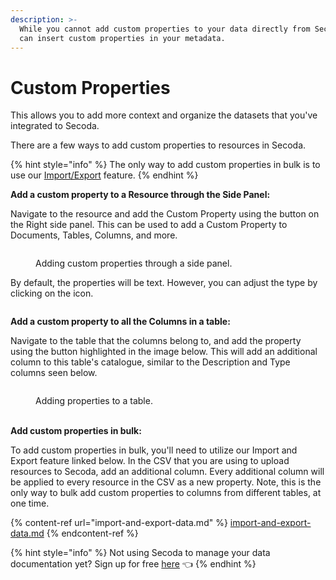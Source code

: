 ```yaml
---
description: >-
  While you cannot add custom properties to your data directly from Secoda, you
  can insert custom properties in your metadata.
---
```


# Custom Properties

This allows you to add more context and organize the datasets that you've integrated to Secoda.

There are a few ways to add custom properties to resources in Secoda.

{% hint style="info" %}
The only way to add custom properties in bulk is to use our [Import/Export](import-and-export-data.md) feature.&#x20;
{% endhint %}

**Add a custom property to a Resource through the Side Panel:**&#x20;

Navigate to the resource and add the Custom Property using the button on the Right side panel. This can be used to add a Custom Property to Documents, Tables, Columns, and more.

<figure><img src="https://secoda-public-media-assets.s3.amazonaws.com/Screenshot%202023-06-09%20at%2012.17.15%20PM.png" alt=""><figcaption><p>Adding custom properties through a side panel.</p></figcaption></figure>

By default, the properties will be text. However, you can adjust the type by clicking on the icon.&#x20;

<figure><img src="https://secoda-public-media-assets.s3.amazonaws.com/04022502-77d4-40b3-9e35-f81d0ba13915.png" alt=""><figcaption></figcaption></figure>

**Add a custom property to all the Columns in a table:**&#x20;

Navigate to the table that the columns belong to, and add the property using the button highlighted in the image below. This will add an additional column to this table's catalogue, similar to the Description and Type columns seen below.

<figure><img src="https://secoda-public-media-assets.s3.amazonaws.com/Screenshot%202023-06-09%20at%2012.18.45%20PM.png" alt=""><figcaption><p>Adding properties to a table.</p></figcaption></figure>

\
**Add custom properties in bulk:**&#x20;

To add custom properties in bulk, you'll need to utilize our Import and Export feature linked below. In the CSV that you are using to upload resources to Secoda, add an additional column. Every additional column will be applied to every resource in the CSV as a new property. Note, this is the only way to bulk add custom properties to columns from different tables, at one time.

{% content-ref url="import-and-export-data.md" %}
[import-and-export-data.md](import-and-export-data.md)
{% endcontent-ref %}

{% hint style="info" %}
Not using Secoda to manage your data documentation yet? Sign up for free [here](http://app.secoda.co/) 👈
{% endhint %}
